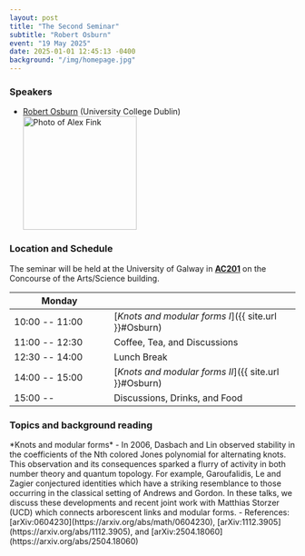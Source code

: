 ```yaml
---
layout: post
title: "The Second Seminar"
subtitle: "Robert Osburn"
event: "19 May 2025"
date: 2025-01-01 12:45:13 -0400
background: "/img/homepage.jpg"
---
```


### Speakers 
- [Robert Osburn](https://maths.ucd.ie/~osburn/) (University College Dublin)
	<div>
	<img src="{{ site.url }}/img/speakers/Osburn.jpeg" alt="Photo of Alex Fink" class="img-fluid" width="200">
	</div>
  <p></p>

### Location and Schedule

The seminar will be held at the University of Galway in **[AC201](https://maps.app.goo.gl/oXw8SV6FvhLKyBxH8)** on the Concourse of the Arts/Science building.

| <span style="display: inline-block; width:160px">Monday</span> | <span style="display: inline-block; width:200px"></span> |
| -------------- | ------ |
| 10:00 -- 11:00  | [*Knots and modular forms I*]({{ site.url }}#Osburn) |
| 11:00 -- 12:30 | Coffee, Tea, and Discussions | 
| 12:30 -- 14:00 | Lunch Break | 
| 14:00 -- 15:00 | [*Knots and modular forms II*]({{ site.url }}#Osburn) | 
| 15:00 -- 		 | Discussions, Drinks, and Food | 

<p></p>

### Topics and background reading

<span id="Osburn">
*Knots and modular forms*
- In 2006, Dasbach and Lin observed stability in the coefficients of the Nth colored Jones polynomial for alternating knots. This observation and its consequences sparked a flurry of activity in  both number theory and quantum topology. For example, Garoufalidis, Le and Zagier conjectured identities which have a  striking resemblance to those occurring in the classical setting of Andrews and Gordon. In these talks, we discuss these developments and recent joint work with Matthias Storzer (UCD) which connects arborescent links and modular forms.
- References: [arXiv:0604230](https://arxiv.org/abs/math/0604230), [arXiv:1112.3905](https://arxiv.org/abs/1112.3905), and [arXiv:2504.18060](https://arxiv.org/abs/2504.18060)